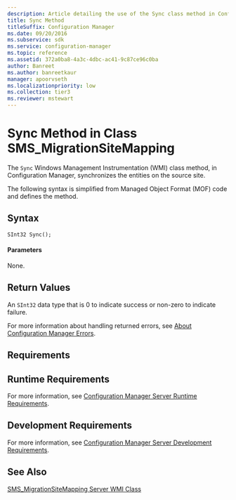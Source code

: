 ```yaml
---
description: Article detailing the use of the Sync class method in Configuration Manager to synchronize the entities on the source site.
title: Sync Method
titleSuffix: Configuration Manager
ms.date: 09/20/2016
ms.subservice: sdk
ms.service: configuration-manager
ms.topic: reference
ms.assetid: 372a0ba8-4a3c-4dbc-ac41-9c87ce96c0ba
author: Banreet
ms.author: banreetkaur
manager: apoorvseth
ms.localizationpriority: low
ms.collection: tier3
ms.reviewer: mstewart
---
```

# Sync Method in Class SMS_MigrationSiteMapping
The `Sync` Windows Management Instrumentation (WMI) class method, in Configuration Manager, synchronizes the entities on the source site.

 The following syntax is simplified from Managed Object Format (MOF) code and defines the method.

## Syntax

```
SInt32 Sync();
```

#### Parameters
 None.

## Return Values
 An  `SInt32` data type that is 0 to indicate success or non-zero to indicate failure.

 For more information about handling returned errors, see [About Configuration Manager Errors](../../../../develop/core/understand/about-configuration-manager-errors.md).

## Requirements

## Runtime Requirements
 For more information, see [Configuration Manager Server Runtime Requirements](../../../../develop/core/reqs/server-runtime-requirements.md).

## Development Requirements
 For more information, see [Configuration Manager Server Development Requirements](../../../../develop/core/reqs/server-development-requirements.md).

## See Also
 [SMS_MigrationSiteMapping Server WMI Class](../../../../develop/reference/core/migration/sms_migrationsitemapping-server-wmi-class.md)
